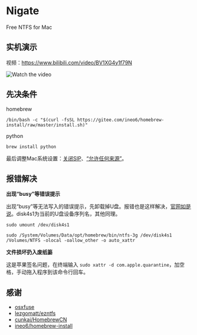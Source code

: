 # Nigate

Free NTFS for Mac

## 实机演示

视频：https://www.bilibili.com/video/BV1XG4y1f79N

![Watch the video](https://fastly.jsdelivr.net/gh/hoochanlon/free-mac-ntfs/shashin/example.png)

## 先决条件

homebrew

```shell
/bin/bash -c "$(curl -fsSL https://gitee.com/ineo6/homebrew-install/raw/master/install.sh)"
```

python

```shell
brew install python
```

最后调整Mac系统设置：[关闭SIP](https://www.pcbiji.com/212402.html)、[“允许任何来源”](https://jingyan.baidu.com/article/49ad8bce2f5cee1834d8faaa.html)。


## 报错解决

**出现“busy”等错误提示**

出现“busy”等无法写入的错误提示，先卸载掉U盘。报错也是这样解决，[官网如是说](https://github.com/osxfuse/osxfuse/wiki/NTFS-3G)。disk4s1为当前的U盘设备序列名，其他同理。

```shell
sudo umount /dev/disk4s1
```

```shell
sudo /System/Volumes/Data/opt/homebrew/bin/ntfs-3g /dev/disk4s1 /Volumes/NTFS -olocal -oallow_other -o auto_xattr
```

[](https://fastly.jsdelivr.net/gh/hoochanlon/free-mac-ntfs/shashin/umount-3g.png)

**文件损坏扔入废纸篓**

这是苹果签名问题，在终端输入 `sudo xattr -d com.apple.quarantine`，加空格，手动拖入程序到该命令行回车。

## 感谢

* [osxfuse](https://osxfuse.github.io)
* [lezgomatt/ezntfs](https://github.com/lezgomatt/ezntfs)
* [cunkai/HomebrewCN](https://gitee.com/cunkai/HomebrewCN/raw/master/Homebrew.sh)
* [ineo6/homebrew-install](https://gitee.com/ineo6/homebrew-install/raw/master/install.sh)
